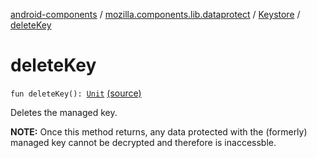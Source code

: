 [android-components](../../index.md) / [mozilla.components.lib.dataprotect](../index.md) / [Keystore](index.md) / [deleteKey](./delete-key.md)

# deleteKey

`fun deleteKey(): `[`Unit`](https://kotlinlang.org/api/latest/jvm/stdlib/kotlin/-unit/index.html) [(source)](https://github.com/mozilla-mobile/android-components/blob/master/components/lib/dataprotect/src/main/java/mozilla/components/lib/dataprotect/Keystore.kt#L196)

Deletes the managed key.

**NOTE:** Once this method returns, any data protected with the (formerly) managed
key cannot be decrypted and therefore is inaccessble.

